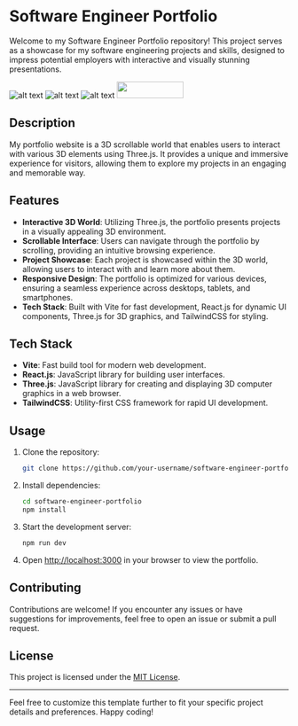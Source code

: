 # Software Engineer Portfolio

Welcome to my Software Engineer Portfolio repository! This project serves as a showcase for my software engineering projects and skills, designed to impress potential employers with interactive and visually stunning presentations.

![alt text](https://camo.githubusercontent.com/83bae5020fcef08d253b03118ab3bc4e1a0514b784fb62783bf760a34e3f5116/68747470733a2f2f696d672e736869656c64732e696f2f62616467652f2d566974652d626c61636b3f7374796c653d666f722d7468652d6261646765266c6f676f436f6c6f723d7768697465266c6f676f3d7669746526636f6c6f723d363436434646) ![alt text](https://camo.githubusercontent.com/6d8b126f83c0e59e37021e68c3f650c5c98915301f4bf4db9661c8d1dc2725e3/68747470733a2f2f696d672e736869656c64732e696f2f62616467652f2d52656163745f4a532d626c61636b3f7374796c653d666f722d7468652d6261646765266c6f676f436f6c6f723d7768697465266c6f676f3d726561637426636f6c6f723d363144414642) ![alt text](https://camo.githubusercontent.com/e69f163b0b8defad9786f979113f151063a893349c1fce6647cd7a4a334c6469/68747470733a2f2f696d672e736869656c64732e696f2f62616467652f2d5461696c77696e645f4353532d626c61636b3f7374796c653d666f722d7468652d6261646765266c6f676f436f6c6f723d7768697465266c6f676f3d7461696c77696e6463737326636f6c6f723d303642364434)
<img src="https://user-images.githubusercontent.com/5307958/38454395-eba34a8a-3a90-11e8-9c95-680a7aea037f.png" width="120" height="30">

## Description

My portfolio website is a 3D scrollable world that enables users to interact with various 3D elements using Three.js. It provides a unique and immersive experience for visitors, allowing them to explore my projects in an engaging and memorable way.

## Features

- **Interactive 3D World**: Utilizing Three.js, the portfolio presents projects in a visually appealing 3D environment.
- **Scrollable Interface**: Users can navigate through the portfolio by scrolling, providing an intuitive browsing experience.
- **Project Showcase**: Each project is showcased within the 3D world, allowing users to interact with and learn more about them.
- **Responsive Design**: The portfolio is optimized for various devices, ensuring a seamless experience across desktops, tablets, and smartphones.
- **Tech Stack**: Built with Vite for fast development, React.js for dynamic UI components, Three.js for 3D graphics, and TailwindCSS for styling.

## Tech Stack

- **Vite**: Fast build tool for modern web development.
- **React.js**: JavaScript library for building user interfaces.
- **Three.js**: JavaScript library for creating and displaying 3D computer graphics in a web browser.
- **TailwindCSS**: Utility-first CSS framework for rapid UI development.

## Usage

1. Clone the repository:

   ```bash
   git clone https://github.com/your-username/software-engineer-portfolio.git
   ```

2. Install dependencies:

   ```bash
   cd software-engineer-portfolio
   npm install
   ```

3. Start the development server:

   ```bash
   npm run dev
   ```

4. Open [http://localhost:3000](http://localhost:3000) in your browser to view the portfolio.

## Contributing

Contributions are welcome! If you encounter any issues or have suggestions for improvements, feel free to open an issue or submit a pull request.

## License

This project is licensed under the [MIT License](LICENSE).

---

Feel free to customize this template further to fit your specific project details and preferences. Happy coding!
